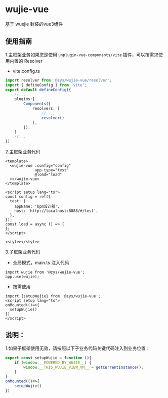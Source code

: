 # wujie-vue
基于 wuejie 封装的vue3组件

## 使用指南

1.主框架业务如果您是使用 `unplugin-vue-components/vite` 插件，可以按需求使用内置的 Resolver

* vite.config.ts
```typescript
import resolver from '@zys/wujie-vue/resolver';
import { defineConfig } from 'vite';
export default defineConfig({
    //...
    plugins:[
        Components({
            resolvers: [
                //....
                resolver()
            ],
        }),
    ]
    //...
})
```

2.主框架业务代码

```vue
<template>
  <wujie-vue :config="config"
             app-type="test"
             @load="load"
  ></wujie-vue>
</template>

<script setup lang="ts">
const config = ref({
  test: {
    appName: 'bpm设计器',
    host: 'http://localhost:8888/#/test',
  },
});
const load = async () => {
};
</script>

<style></style>
```

3.子框架业务代码

* 全局模式，main.ts 注入代码
```vue
import wujie from '@zys/wujie-vue';
app.use(wujie);
```

* 按需使用
```vue
import {setupWujie} from '@zys/wujie-vue';
<script setup lang="ts">
onMounted(()=>{
  setupWujie()
})
</script>
```


## 说明：

1.如果子框架使用无效，请按照以下子业务代码关键代码注入到业务位置：

```typescript
export const setupWujie = function (){
    if (window.__POWERED_BY_WUJIE__) {
        window.__THIS_WUJIE_VIEW_VM__ = getCurrentInstance();
    }
}
onMounted(()=>{
    setupWujie()
})
```


